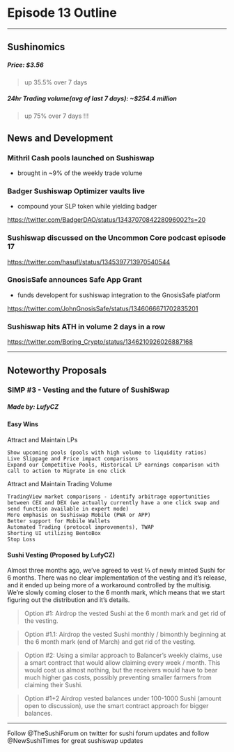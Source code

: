 
#  Episode 13 Outline

* * *

## Sushinomics
##### Price: $3.56
> up 35.5% over 7 days


##### 24hr Trading volume(avg of last 7 days): ~$254.4 million
> up 75% over 7 days !!!



## News and Development

### Mithril Cash pools launched on Sushiswap
 - brought in ~9% of the weekly trade volume


### Badger Sushiswap Optimizer vaults live
 - compound your SLP token while yielding badger

https://twitter.com/BadgerDAO/status/1343707084228096002?s=20


### Sushiswap discussed on the Uncommon Core podcast episode 17
https://twitter.com/hasufl/status/1345397713970540544


### GnosisSafe announces Safe App Grant
 - funds developent for sushiswap integration to the GnosisSafe platform
 
https://twitter.com/JohnGnosisSafe/status/1346066671702835201


### Sushiswap hits ATH in volume 2 days in a row
https://twitter.com/Boring_Crypto/status/1346210926026887168



* * *

## Noteworthy Proposals

### SIMP #3 - Vesting and the future of SushiSwap
##### Made by: LufyCZ

#### Easy Wins
Attract and Maintain LPs

    Show upcoming pools (pools with high volume to liquidity ratios)
    Live Slippage and Price impact comparisons
    Expand our Competitive Pools, Historical LP earnings comparison with call to action to Migrate in one click

Attract and Maintain Trading Volume

    TradingView market comparisons - identify arbitrage opportunities between CEX and DEX (we actually currently have a one click swap and send function available in expert mode)
    More emphasis on Sushiswap Mobile (PWA or APP)
    Better support for Mobile Wallets
    Automated Trading (protocol improvements), TWAP
    Shorting UI utilizing BentoBox
    Stop Loss

#### Sushi Vesting (Proposed by LufyCZ)

Almost three months ago, we’ve agreed to vest ⅔ of newly minted Sushi for 6 months. There was no clear implementation of the vesting and it’s release, and it ended up being more of a workaround controlled by the multisig. We’re slowly coming closer to the 6 month mark, which means that we start figuring out the distribution and it’s details.


> Option #1: Airdrop the vested Sushi at the 6 month mark and get rid of the vesting.

> Option #1.1: Airdrop the vested Sushi monthly / bimonthly beginning at the 6 month mark (end of March) and get rid of the vesting.

> Option #2: Using a similar approach to Balancer’s weekly claims, use a smart contract that would allow claiming every week / month. This would cost us almost nothing, but the receivers would have to bear much higher gas costs, possibly preventing smaller farmers from claiming their Sushi.

> Option #1+2 Airdrop vested balances under 100-1000 Sushi (amount open to discussion), use the smart contract approach for bigger balances.

***

Follow @TheSushiForum on twitter for sushi forum updates
and follow @NewSushiTimes for great sushiswap updates
